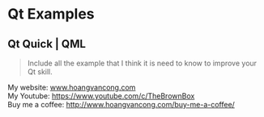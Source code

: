 # Qt Examples
## Qt Quick | QML
> Include all the example that I think it is need to know to improve your Qt skill.


My website: www.hoangvancong.com </br>
My Youtube: https://www.youtube.com/c/TheBrownBox </br>
Buy me a coffee: http://www.hoangvancong.com/buy-me-a-coffee/ </br>
